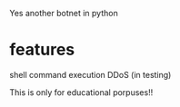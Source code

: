 Yes another botnet in python

# features
shell command execution
DDoS (in testing)

This is only for educational porpuses!!
